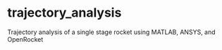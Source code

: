 # trajectory_analysis
Trajectory analysis of a single stage rocket using MATLAB, ANSYS, and OpenRocket
